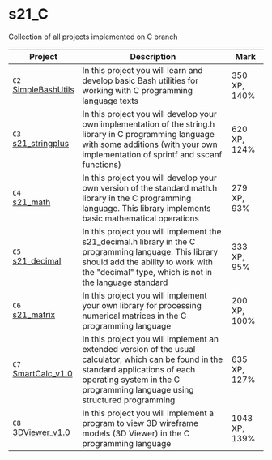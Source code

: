 # s21_C

Collection of all projects implemented on C branch

| Project | Description | Mark |
| ------- | ----------- | ---- |
| `C2`<br/> [SimpleBashUtils](https://github.com/shapovalenkoes/s21_C/tree/main/SimpleBashUtils) | In this project you will learn and develop basic Bash utilities for working with C programming language texts | 350 XP, 140% |
| `C3`<br/> [s21_stringplus](https://github.com/shapovalenkoes/s21_C/tree/main/s21_stringplus) | In this project you will develop your own implementation of the string.h library in C programming language with some additions (with your own implementation of sprintf and sscanf functions) | 620 XP, 124% |
| `C4`<br/> [s21_math](https://github.com/shapovalenkoes/s21_C/tree/main/s21_math) | In this project you will develop your own version of the standard math.h library in the C programming language. This library implements basic mathematical operations | 279 XP, 93% |
| `C5`<br/> [s21_decimal](https://github.com/shapovalenkoes/s21_C/tree/main/s21_decimal) | In this project you will implement the s21_decimal.h library in the C programming language. This library should add the ability to work with the "decimal" type, which is not in the language standard | 333 XP, 95% |
| `C6`<br/> [s21_matrix](https://github.com/shapovalenkoes/s21_C/tree/main/s21_matrix) | In this project you will implement your own library for processing numerical matrices in the C programming language | 200 XP, 100% |
| `C7`<br/> [SmartCalc_v1.0](https://github.com/shapovalenkoes/s21_C/tree/main/SmartCalc_v1.0) | In this project you will implement an extended version of the usual calculator, which can be found in the standard applications of each operating system in the C programming language using structured programming | 635 XP, 127% |
| `C8`<br/> [3DViewer_v1.0](https://github.com/shapovalenkoes/s21_C/tree/main/3DViewer_v1.0) | In this project you will implement a program to view 3D wireframe models (3D Viewer) in the C programming language | 1043 XP, 139% |
